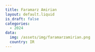 ```yaml
---
title: Faramarz Amirian 
layout: default.liquid
is_draft: false
categories:
  - 2024
data:
  img: /assets/img/faramarzamirian.png
  country: IR
---
```


